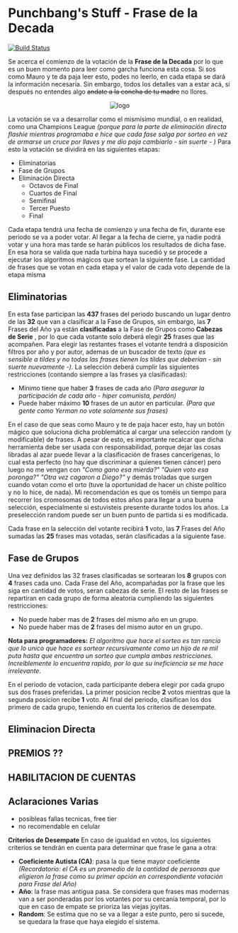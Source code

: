 # Punchbang's Stuff - Frase de la Decada
[![Build Status](https://travis-ci.org/dperezferrando/frase-de-la-decada.svg?branch=master)](https://travis-ci.org/dperezferrando/frase-de-la-decada)

Se acerca el comienzo de la votación de la **Frase de la Decada** por lo que es un buen momento para leer como garcha funciona esta cosa. Si sos como Mauro y te da paja leer esto, podes no leerlo, en cada etapa se dará la información necesaria. Sin embargo, todos los detalles van a estar acá, si después no entendes algo ~~andate a la concha de tu madre~~ no llores.


<div style="text-align: center;">

![logo](https://i.imgur.com/eDNCtkc.png)</div>

La votación se va a desarrollar como el mismísimo mundial, o en realidad, como una Champions League *(porque para la parte de eliminación directa flashie mientras programaba e hice que cada fase salga por sorteo en vez de armarse un cruce por llaves y me dio paja cambiarlo - sin suerte - )*
Para esto la votación se dividirá en las siguientes etapas:

 * Eliminatorias
 * Fase de Grupos
 * Eliminación Directa
   * Octavos de Final
   * Cuartos de Final
   * Semifinal
   * Tercer Puesto
   * Final

Cada etapa  tendrá una fecha de comienzo y una fecha de fin, durante ese periodo se va a poder votar. Al llegar a la fecha de cierre, ya nadie podrá votar y una hora mas tarde se harán públicos los resultados de dicha fase. En esa hora se valida que nada turbina haya sucedió y se procede a ejecutar los algoritmos mágicos que sortean la siguiente fase.
La cantidad de frases que se votan en cada etapa y el valor de cada voto depende de la etapa misma

## Eliminatorias
En esta fase participan las **437** frases del periodo buscando un lugar dentro de las **32** que van a clasificar a la Fase de Grupos, sin embargo, las **7** Frases del Año ya están **clasificadas** a la Fase de Grupos como **Cabezas de Serie** , por lo que cada votante solo deberá elegir **25** frases que las acompañen.
Para elegir las restantes frases el votante tendrá a disposición filtros por año y por autor, ademas de un buscador de texto *(que es sensible a tildes y no todas las frases tienen los tildes que deberían - sin suerte nuevamente -)*.
La selección  deberá cumplir las siguientes restricciones (contando siempre a las frases ya clasificadas):
* Mínimo tiene que haber **3** frases de cada año *(Para asegurar la participación de cada año - hiper comunista, perdón)*
* Puede haber máximo **10** frases de un autor en particular. *(Para que gente como Yerman no vote solamente sus frases)*

 En el caso de que seas como Mauro y te de paja hacer esto, hay un botón mágico que soluciona dicha problemática al cargar una selección random (y modificable) de frases. A pesar de esto, es importante recalcar que dicha herramienta debe ser usada con responsabilidad, porque dejar las cosas libradas al azar puede llevar a la clasificación de frases cancerígenas, lo cual esta perfecto (no hay que discriminar a quienes tienen cáncer) pero luego no me vengan con *"Como gano esa mierda?"* *"Quien voto esa poronga?"* *"Otra vez cagaron a Diego?"*  y demás troladas que surgen cuando votan como el orto (tuve la oportunidad de hacer un chiste político y no lo hice, de nada).
Mi recomendación es que os toméis un tiempo para recorrer los cromosomas de todos estos años para llegar a una buena selección, especialmente si estuvisteis presente durante todos los años. La preselección random puede ser un buen punto de partida si es modificada.

Cada frase en la selección del votante recibirá **1** voto, las **7** Frases del Año sumadas las **25** frases mas votadas, serán clasificadas a la siguiente fase.

## Fase de Grupos
Una vez definidos las 32 frases clasificadas se sortearan los **8** grupos con **4** frases cada uno. Cada Frase del Año, acompañadas por la frase que les siga en cantidad de votos, seran cabezas de serie.
El resto de las frases se repartiran en cada grupo de forma aleatoria cumpliendo las siguientes restricciones:
* No puede haber mas de **2** frases del mismo año en un grupo.
* No puede haber mas de **2** frases del mismo autor en un grupo.

**Nota para programadores:** *El algoritmo que hace el sorteo es tan rancio que lo unico que hace es sortear recursivamente como un hijo de re mil puta hasta que encuentra un sorteo que cumpla ambas restricciones. Increiblemente lo encuentra rapido, por lo que su ineficiencia se me hace irrelevante.*

En el periodo de votacion, cada participante debera elegir por cada grupo sus dos frases preferidas. La primer posicion recibe **2** votos mientras que la segunda posicion recibe **1** voto. Al final del periodo, clasifican los dos primero de cada grupo, teniendo en cuenta los criterios de desempate.

## Eliminacion Directa

## PREMIOS ??

## HABILITACION DE CUENTAS

## Aclaraciones Varias
* posibleas fallas tecnicas, free tier
* no recomendable en celular






**Criterios de Desempate**
En caso de igualdad en votos, los siguientes criterios se tendrán en cuenta para determinar que frase le gana a otra:
* **Coeficiente Autista (CA)**: pasa la que tiene mayor coeficiente *(Recordatorio: el CA es un promedio de la cantidad de personas que eligieron la frase como su primer opción en correspondiente votación para Frase del Año)*
* **Año**: la frase mas antigua pasa. Se considera que frases mas modernas van a ser ponderadas por los votantes por su cercanía temporal, por lo que en caso de empate se prioriza las viejas joyitas.
* **Random**: Se estima que no se va a llegar a este punto, pero si sucede, se quedara la frase que haya elegido el sistema.

